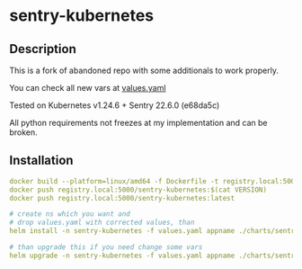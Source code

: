 sentry-kubernetes
=================

## Description
This is a fork of abandoned repo with some additionals to work properly.

You can check all new vars at [values.yaml](charts/sentry-kubernetes/values.yaml)

Tested on Kubernetes v1.24.6 + Sentry 22.6.0 (e68da5c)

All python requirements not freezes at my implementation and can be broken.


## Installation
```yaml
docker build --platform=linux/amd64 -f Dockerfile -t registry.local:5000/sentry-kubernetes:$(cat VERSION) -t registry.local:5000/sentry-kubernetes:latest .
docker push registry.local:5000/sentry-kubernetes:$(cat VERSION)
docker push registry.local:5000/sentry-kubernetes:latest

# create ns which you want and
# drop values.yaml with corrected values, than
helm install -n sentry-kubernetes -f values.yaml appname ./charts/sentry-kubernetes/

# than upgrade this if you need change some vars
helm upgrade -n sentry-kubernetes -f values.yaml appname ./charts/sentry-kubernetes/
```
